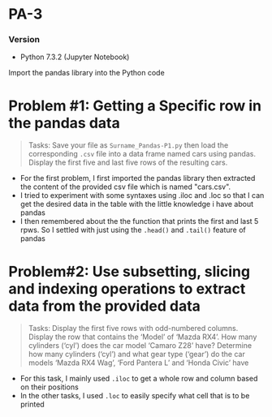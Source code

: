 # PA-3
### Version
- Python 7.3.2 (Jupyter Notebook)

Import the pandas library into the Python code

# Problem #1: Getting a Specific row in the pandas data
> Tasks: Save your file as `Surname_Pandas-P1.py` then load the corresponding `.csv` file into a data frame named cars using pandas. Display the first five and last five rows of the resulting cars.

- For the first problem, I first imported the pandas library then extracted the content of the provided csv file which is named "cars.csv".
- I tried to experiment with some syntaxes using .iloc and .loc so that I can get the desired data in the table with the little knowledge i have about pandas
- I then remembered about the the function that prints the first and last 5 rpws. So I settled with just using the `.head()` and `.tail()` feature of pandas

# Problem#2: Use subsetting, slicing and indexing operations to extract data from the provided data
> Tasks: Display the first five rows with odd-numbered columns. Display the row that contains the ‘Model’ of ‘Mazda RX4’. How many cylinders (‘cyl’) does the car model ‘Camaro Z28’ have? Determine how many cylinders (‘cyl’) and what gear type (‘gear’) do the car models ‘Mazda RX4 
Wag’, ‘Ford Pantera L’ and ‘Honda Civic’ have

- For this task, I mainly used `.iloc` to get a whole row and column based on their positions
- In the other tasks, I used `.loc` to easily specify what cell that is to be printed

